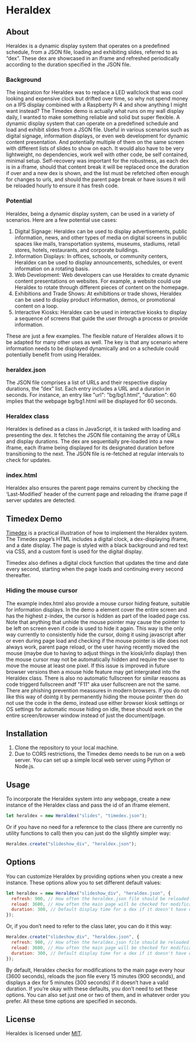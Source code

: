 # Heraldex

## About

Heraldex is a dynamic display system that operates on a predefined schedule, from a JSON file, loading and exhibiting slides, referred to as “dex”. These dex are showcased in an iframe and refreshed periodically according to the duration specified in the JSON file.

### Background

The inspiration for Heraldex was to replace a LED wallclock that was cool looking and expensive clock but drifted over time, so why not spend money on a IPS display combined with a Raspberty Pi 4 and show anything I might want instead? The Timedex demo is actually what runs on my wall display daily, I wanted to make something reliable and solid but super flexible. A dynamic display system that can operate on a predefined schedule and load and exhibit slides from a JSON file. Useful in various scenarios such as digital signage, information displays, or even web development for dynamic content presentation. And potentially multiple of them on the same screen with different lists of slides to show on each. It would also have to be very lightweight, no dependencies, work well with other code, be self contained, minimal setup. Self-recovery was important for the robustness, as each dex is in a iframe, should that content break it will be replaced once the duration if over and a new dex is shown, and the list must be refetched often enough for changes to urls, and should the parent page break or have issues it will be reloaded hourly to ensure it has fresh code.

### Potential

Heraldex, being a dynamic display system, can be used in a variety of scenarios. Here are a few potential use cases:

1. Digital Signage: Heraldex can be used to display advertisements, public information, news, and other types of media on digital screens in public spaces like malls, transportation systems, museums, stadiums, retail stores, hotels, restaurants, and corporate buildings.
2. Information Displays: In offices, schools, or community centers, Heraldex can be used to display announcements, schedules, or event information on a rotating basis.
3. Web Development: Web developers can use Heraldex to create dynamic content presentations on websites. For example, a website could use Heraldex to rotate through different pieces of content on the homepage.
4. Exhibitions and Trade Shows: At exhibitions or trade shows, Heraldex can be used to display product information, demos, or promotional content on a loop.
5. Interactive Kiosks: Heraldex can be used in interactive kiosks to display a sequence of screens that guide the user through a process or provide information.

These are just a few examples. The flexible nature of Heraldex allows it to be adapted for many other uses as well. The key is that any scenario where information needs to be displayed dynamically and on a schedule could potentially benefit from using Heraldex.

### heraldex.json

The JSON file comprises a list of URLs and their respective display durations, the “dex” list. Each entry includes a URL and a duration in seconds. For instance, an entry like "url": "bg/bg1.html", "duration": 60 implies that the webpage bg/bg1.html will be displayed for 60 seconds.

### Heraldex class

Heraldex is defined as a class in JavaScript, it is tasked with loading and presenting the dex. It fetches the JSON file containing the array of URLs and display durations. The dex are sequentially pre-loaded into a new iframe, each iframe being displayed for its designated duration before transitioning to the next. The JSON file is re-fetched at regular intervals to check for updates.

### index.html

Heraldex also ensures the parent page remains current by checking the ‘Last-Modified’ header of the current page and reloading the iframe page if server updates are detected.

## Timedex Demo

[Timedex](../examples/Timedex/) is a practical illustration of how to implement the Heraldex system. The Timedex page’s HTML includes a digital clock, a dex-displaying iframe, and a date display. The page is styled with a black background and red text via CSS, and a custom font is used for the digital display.

Timedex also defines a digital clock function that updates the time and date every second, starting when the page loads and continuing every second thereafter.

### Hiding the mouse cursor

The example index.html also provide a mouse cursor hiding feature, suitable for information displays. In the demo a element cover the entire screen and has the highest z-index, the cursor is hidden as part of the loaded page css. Note that anything that unhide the mouse pointer may cause the pointer to be left on screen even if code is used to hide it again. This way is the only way currently to consistently hide the cursor, doing it using javascript after or even during page load and checking if the mouse pointer is idle does not always work, parent page reload, or the user having recently moved the mouse (maybe due to having to adjust things in the kiosk/info display) then the mouse cursor may not be automatically hidden and require the user to move the mouse at least one pixel. If this issue is improved in future browser versions then a mouse hide feature may get intergrated into the Heraldex class. There is also no automatic fullscreen for similar reasons as code triggerd fullscreen andf "F11" aka user fullscreen are not the same. There are phishing prevention meassures in modern browsers.
If you do not like this way of dointg it by permanently hiding the mouse pointer then do not use the code in the demo, instead use either browser kiosk settings or OS settings for automatic mouse hiding on idle, these should work on the entire screen/browser window instead of just the document/page.

## Installation

1. Clone the repository to your local machine.
2. Due to CORS restrictions, the Timedex demo needs to be run on a web server. You can set up a simple local web server using Python or Node.js.

## Usage

To incorporate the Heraldex system into any webpage, create a new instance of the Heraldex class and pass the id of an iframe element.

```javascript
let heraldex = new Heraldex("slides", "timedex.json");
```

Or if you have no need for a reference to the class (there are currently no utility functions to call) then you can just do the slightly simpler way:

```javascript
Heraldex.create("slideshow_div", "heraldex.json");
```

## Options

You can customize Heraldex by providing options when you create a new instance. These options allow you to set different default values:

```javascript
let heraldex = new Heraldex("slideshow_div", "heraldex.json", {
  refresh: 900, // How often the heraldex.json file should be reloaded (in seconds)
  reload: 3600, // How often the main page will be checked for modifications (in seconds)
  duration: 300, // Default display time for a dex if it doesn't have one set or the value is out of range (in seconds)
});
```

Or, if you don’t need to refer to the class later, you can do it this way:

```javascript
Heraldex.create("slideshow_div", "heraldex.json", {
  refresh: 900, // How often the heraldex.json file should be reloaded (in seconds)
  reload: 3600, // How often the main page will be checked for modifications (in seconds)
  duration: 300, // Default display time for a dex if it doesn't have one set or the value is out of range (in seconds)
});
```

By default, Heraldex checks for modifications to the main page every hour (3600 seconds), reloads the json file every 15 minutes (900 seconds), and displays a dex for 5 minutes (300 seconds) if it doesn’t have a valid duration. If you’re okay with these defaults, you don’t need to set these options. You can also set just one or two of them, and in whatever order you prefer. All these time options are specified in seconds.

## License

Heraldex is licensed under [MIT](license.md).
